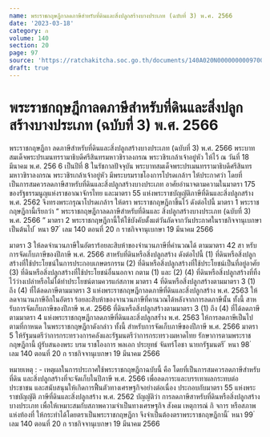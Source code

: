 ```yaml
---
name: พระราชกฤษฎีกาลดภาษีสำหรับที่ดินและสิ่งปลูกสร้างบางประเภท (ฉบับที่ 3) พ.ศ. 2566
date: '2023-03-18'
category: ก
volume: 140
section: 20
page: 97
source: 'https://ratchakitcha.soc.go.th/documents/140A020N0000000009700.pdf'
draft: true
---
```


# พระราชกฤษฎีกาลดภาษีสำหรับที่ดินและสิ่งปลูกสร้างบางประเภท (ฉบับที่ 3) พ.ศ. 2566

พระราชกฤษฎีกา ลดภาษีสำหรับที่ดินและสิ่งปลูกสร้างบางประเภท (ฉบับที่ 3) พ.ศ. 2566 พระบาทสมเด็จพระปรเมนทรรามาธิบดีศรีสินทรมหาวชิราลงกรณ พระวชิรเกล้าเจ้าอยู่หัว ให้ไว้ ณ วันที่ 18 มีนาคม พ.ศ. 256 6 เป็นปีที่ 8 ในรัชกาลปัจจุบัน พระบาทสมเด็จพระปรเมนทรรามาธิบดีศรีสินทรมหาวชิราลงกรณ พระวชิรเกล้าเจ้าอยู่หัว มีพระบรมราชโองการโปรดเกล้าฯ ให้ประกาศว่า โดยที่เป็นการสมควรลดภาษีสาหรับที่ดินและสิ่งปลูกสร้างบางประเภท อาศัยอำนาจตามความในมาตรา 175 ของรัฐธรรมนูญแห่งราชอาณาจักรไทย และมาตรา 55 แห่งพระราชบัญญัติภาษีที่ดินและสิ่งปลูกสร้าง พ.ศ. 2562 จึงทรงพระกรุณาโปรดเกล้าฯ ให้ตรา พระราชกฤษฎีกาขึ้นไว้ ดังต่อไปนี้ มาตรา 1 พระราชกฤษฎีกานี้เรียกว่า “ พระราชกฤษฎีกาลดภาษีสำหรับที่ดินและ สิ่งปลูกสร้างบางประเภท (ฉบับที่ 3) พ.ศ. 2566 ” มาตรา 2 พระราชกฤษฎีกานี้ให้ใช้บังคับตั้งแต่วันถัดจากวันประกาศในราชกิจจานุเบกษา เป็นต้นไป ้ หนา 97 ่ เลม 140 ตอนที่ 20 ก ราชกิจจานุเบกษา 19 มีนาคม 2566

มาตรา 3 ให้ลดจำนวนภาษีในอัตราร้อยละสิบห้าของจำนวนภาษีที่คำนวณได้ ตามมาตรา 42 สา หรับการจัดเก็บภาษีของปีภาษี พ.ศ. 2566 สาหรับที่ดินหรือสิ่งปลูกสร้าง ดังต่อไปนี้ (1) ที่ดินหรือสิ่งปลูกสร้างที่ใช้ประโยชน์ในการประกอบเกษตรกรรม (2) ที่ดินหรือสิ่งปลูกสร้างที่ใช้ประโยชน์เป็นที่อยู่อาศัย (3) ที่ดินหรือสิ่งปลูกสร้างที่ใช้ประโยชน์อื่นนอกจา กตาม (1) และ (2) (4) ที่ดินหรือสิ่งปลูกสร้างที่ทิ้งไว้ว่างเปล่าหรือไม่ได้ทำประโยชน์ตามควรแก่สภาพ มาตรา 4 ที่ดินหรือสิ่งปลูกสร้างตามมาตรา 3 (1) ถึง (4) ที่ได้ลดภาษีตามมาตรา 3 แห่งพระราชกฤษฎีกาลดภาษีที่ดินและสิ่งปลูกสร้าง พ.ศ. 2563 ให้ลดจานวนภาษีอีกในอัตรา ร้อยละสิบห้าของจานวนภาษีที่คานวณได้หลังจากการลดภาษีนั้น ทั้งนี้ สาหรับการจัดเก็บภาษีของปีภาษี พ.ศ. 2566 ที่ดินหรือสิ่งปลูกสร้างตามมาตรา 3 (1) ถึง (4) ที่ได้ลดภาษีตามมาตรา 4 แห่งพระราชกฤษฎีกาลดภาษีที่ดินและสิ่งปลูกสร้ำง พ.ศ. 2563 ให้การลดภาษีเป็นไปตามที่กาหนด ในพระราชกฤษฎีกาดังกล่าว ทั้งนี้ สำหรับการจัดเก็บภาษีของปีภาษี พ.ศ. 2566 มาตรา 5 ให้รัฐมนตรีว่าการกระทรวงการคลังและรัฐมนตรีว่าการกระทรวงมหาดไทย รักษาการตามพระราชกฤษฎีกานี้ ผู้รับสนองพระ บรม ราชโองการ พลเอก ประยุทธ์ จันทร์โอชา นายกรัฐมนตรี ้ หนา 98 ่ เลม 140 ตอนที่ 20 ก ราชกิจจานุเบกษา 19 มีนาคม 2566

หมายเหตุ : - เหตุผลในการประกาศใช้พระราชกฤษฎีกาฉบับนี้ คือ โดยที่เป็นการสมควรลดภาษีสำหรับที่ดิน และสิ่งปลูกสร้างที่จะจัดเก็บในปีภาษี พ.ศ. 2566 เพื่อลดภาระและบรรเทาผลกระทบต่อประชาชน และสนับสนุนให้เกิดการฟื้นตัวทางเศรษฐกิจอย่างต่อเนื่อง ประกอบกับมาตรา 55 แห่งพระราชบัญญัติ ภาษีที่ดินและสิ่งปลูกสร้าง พ.ศ. 2562 บัญญัติว่า การลดภาษีสาหรับที่ดินหรือสิ่งปลูกสร้างบางประเภท เพื่อให้เหมาะสมกับสภาพความจำเป็นทางเศรษฐกิจ สังคม เหตุการณ์ กิ จการ หรือสภาพแห่งท้องที่ ให้กระทำได้โดยตราเป็นพระราชกฤษฎีกา จึงจำเป็นต้องตราพระราชกฤษฎีกานี้ ้ หนา 99 ่ เลม 140 ตอนที่ 20 ก ราชกิจจานุเบกษา 19 มีนาคม 2566
